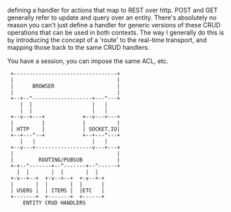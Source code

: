 defining a handler for actions that map to REST over http. POST and GET generally refer to update and query over an entity. There's absolutely no reason you can't just define a handler for generic versions of these CRUD operations that can be used in both contexts. The way I generally do this is by introducing the concept of a 'route' to the real-time transport, and mapping those back to the same CRUD handlers.

You have a session, you can impose the same ACL, etc.

````
 +---------------------------------+
 |                                 |
 |      BROWSER                    |
 |                                 |
 +--+--^-------------------+---^---+
    |  |                   |   |
    |  |                   |   |
 +--v--+---+            +--v---+---+
 |         |            |          |
 | HTTP    |            | SOCKET.IO|
 +--+---^--+            +--+---^---+
    |   |                  |   |
 +--v---+------------------v---+---+
 |                                 |
 |        ROUTING/PUBSUB           |
 +-+--^-------+--^-------+--^------+
   |  |       |  |       |  |
 +-v--+--+  +-v--+--+  +-v--+-+
 |       |  |       |  |      |
 | USERS |  | ITEMS |  |ETC   |
 +-------+  +-------+  +------+
     ENTITY CRUD HANDLERS
````     